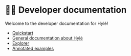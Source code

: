 # 👩‍💻 Developer documentation

Welcome to the developer documentation for Hylé!

- [Quickstart](./getting-started/index.md)
- [General documentation about Hylé](./general-doc/index.md)
- [Explorer](./explorer.md)
- [Annotated examples](./examples/index.md)